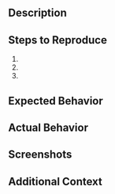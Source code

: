 <!--
Thanks for opening an issue!

Please fill out the following template to help us resolve your issue.
-->

## Description

<!-- Please include a summary of the issue and what you expected to happen. -->

## Steps to Reproduce

<!-- Please include a detailed list of steps to reproduce the issue. -->

1. 
2. 
3. 

## Expected Behavior

<!-- Please include a description of what you expected to happen. -->

## Actual Behavior

<!-- Please include a description of what actually happened. -->

## Screenshots

<!-- If applicable, please include screenshots to help explain your problem. -->

## Additional Context

<!-- Please include any additional context that may be helpful in resolving the issue. -->
